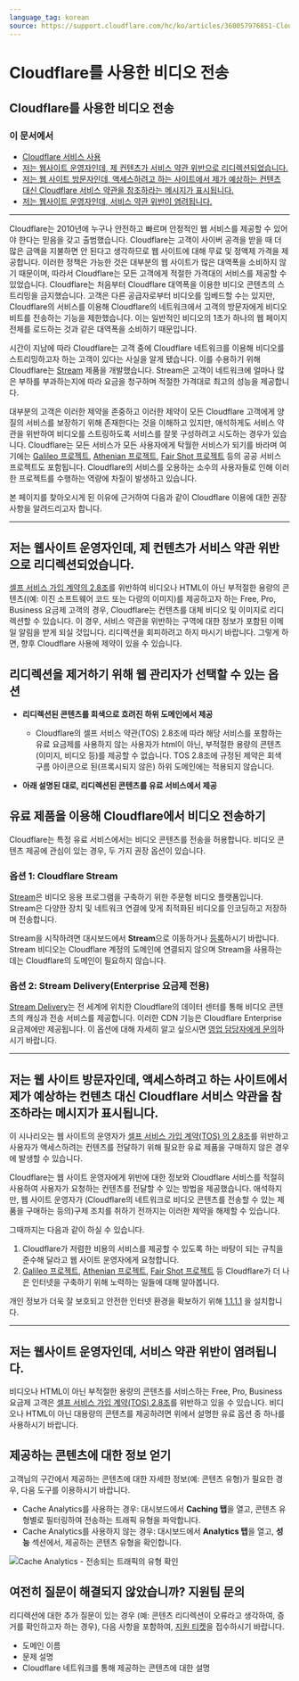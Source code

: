```yaml
---
language_tag: korean
source: https://support.cloudflare.com/hc/ko/articles/360057976851-Cloudflare%EB%A5%BC-%EC%82%AC%EC%9A%A9%ED%95%9C-%EB%B9%84%EB%94%94%EC%98%A4-%EC%A0%84%EC%86%A1
---
```


# Cloudflare를 사용한 비디오 전송

## Cloudflare를 사용한 비디오 전송

### 이 문서에서

-   [Cloudflare 서비스 사용](https://support.cloudflare.com/hc/ko/articles/360057976851-Cloudflare%EB%A5%BC-%EC%82%AC%EC%9A%A9%ED%95%9C-%EB%B9%84%EB%94%94%EC%98%A4-%EC%A0%84%EC%86%A1#h_5mvWTaW0VyVyibnzFh5EK3)
-   [저는 웹사이트 운영자인데, 제 컨텐츠가 서비스 약관 위반으로 리디렉션되었습니다.](https://support.cloudflare.com/hc/ko/articles/360057976851-Cloudflare%EB%A5%BC-%EC%82%AC%EC%9A%A9%ED%95%9C-%EB%B9%84%EB%94%94%EC%98%A4-%EC%A0%84%EC%86%A1#h_17ENJA5McX8FiFmwFhbacY)
-   [저는 웹 사이트 방문자인데, 액세스하려고 하는 사이트에서 제가 예상하는 컨텐츠 대신 Cloudflare 서비스 약관을 참조하라는 메시지가 표시됩니다.](https://support.cloudflare.com/hc/ko/articles/360057976851-Cloudflare%EB%A5%BC-%EC%82%AC%EC%9A%A9%ED%95%9C-%EB%B9%84%EB%94%94%EC%98%A4-%EC%A0%84%EC%86%A1#h_ktzs0UjPIhrLq0EKVFhR3)
-   [저는 웹사이트 운영자인데, 서비스 약관 위반이 염려됩니다.](https://support.cloudflare.com/hc/ko/articles/360057976851-Cloudflare%EB%A5%BC-%EC%82%AC%EC%9A%A9%ED%95%9C-%EB%B9%84%EB%94%94%EC%98%A4-%EC%A0%84%EC%86%A1#h_6B1A8c4GYUXZXtvk5nB6DI)

___

Cloudflare는 2010년에 누구나 안전하고 빠르며 안정적인 웹 서비스를 제공할 수 있어야 한다는 믿음을 갖고 출범했습니다. Cloudflare는 고객이 사이버 공격을 받을 때 더 많은 금액을 지불하면 안 된다고 생각하므로 웹 사이트에 대해 무료 및 정액제 가격을 제공합니다. 이러한 정책은 가능한 것은 대부분의 웹 사이트가 많은 대역폭을 소비하지 않기 때문이며, 따라서 Cloudflare는 모든 고객에게 적절한 가격대의 서비스를 제공할 수 있었습니다. Cloudflare는 처음부터 Cloudflare 대역폭을 이용한 비디오 콘텐츠의 스트리밍을 금지했습니다. 고객은 다른 공급자로부터 비디오를 임베드할 수는 있지만, Cloudflare의 서비스를 이용해 Cloudflare의 네트워크에서 고객의 방문자에게 비디오 비트를 전송하는 기능을 제한했습니다. 이는 일반적인 비디오의 1초가 하나의 웹 페이지 전체를 로드하는 것과 같은 대역폭을 소비하기 때문입니다.

시간이 지남에 따라 Cloudflare는 고객 중에 Cloudflare 네트워크를 이용해 비디오를 스트리밍하고자 하는 고객이 있다는 사실을 알게 됐습니다. 이를 수용하기 위해 Cloudflare는 [Stream](https://www.cloudflare.com/products/cloudflare-stream/) 제품을 개발했습니다. Stream은 고객이 네트워크에 얼마나 많은 부하를 부과하는지에 따라 요금을 청구하며 적절한 가격대로 최고의 성능을 제공합니다.

대부분의 고객은 이러한 제약을 존중하고 이러한 제약이 모든 Cloudflare 고객에게 양질의 서비스를 보장하기 위해 존재한다는 것을 이해하고 있지만, 애석하게도 서비스 약관을 위반하여 비디오를 스트링하도록 서비스를 잘못 구성하려고 시도하는 경우가 있습니다. Cloudflare는 모든 서비스가 모든 사용자에게 탁월한 서비스가 되기를 바라며 여기에는 [Galileo 프로젝트](https://www.cloudflare.com/galileo/), [Athenian 프로젝트](https://www.cloudflare.com/athenian/), [Fair Shot 프로젝트](https://www.cloudflare.com/fair-shot/) 등의 공공 서비스 프로젝트도 포함됩니다. Cloudflare의 서비스를 오용하는 소수의 사용자들로 인해 이러한 프로젝트를 수행하는 역량에 차질이 발생하고 있습니다.

본 페이지를 찾아오시게 된 이유에 근거하여 다음과 같이 Cloudflare 이용에 대한 권장 사항을 알려드리고자 합니다.

___

## 저는 웹사이트 운영자인데, 제 컨텐츠가 서비스 약관 위반으로 리디렉션되었습니다.

[셀프 서비스 가입 계약의 2.8조](https://www.cloudflare.com/terms/)를 위반하여 비디오나 HTML이 아닌 부적절한 용량의 콘텐츠((예: 이진 소프트웨어 코드 또는 다량의 이미지)를 제공하고자 하는 Free, Pro, Business 요금제 고객의 경우, Cloudflare는 컨텐츠를 대체 비디오 및 이미지로 리디렉션할 수 있습니다. 이 경우, 서비스 약관을 위반하는 구역에 대한 정보가 포함된 이메일 알림을 받게 되실 것입니다. 리디렉션을 회피하려고 하지 마시기 바랍니다. 그렇게 하면, 향후 Cloudflare 사용에 제약이 있을 수 있습니다.

## 리디렉션을 제거하기 위해 웹 관리자가 선택할 수 있는 옵션 

-   **리디렉션된 콘텐츠를 회색으로 흐려진 하위 도메인에서 제공**
    -   Cloudflare의 셀프 서비스 약관(TOS) 2.8조에 따라 해당 서비스를 포함하는 유료 요금제를 사용하지 않는 사용자가 html이 아닌, 부적절한 용량의 콘텐츠(이미지, 비디오 등)를 제공할 수 없습니다. TOS 2.8조에 규정된 제약은 회색 구름 아이콘으로 된(프록시되지 않은) 하위 도메인에는 적용되지 않습니다.

-   **아래 설명된 대로, 리디렉션된 콘텐츠를 유료 서비스에서 제공**

## 유료 제품을 이용해 Cloudflare에서 비디오 전송하기

Cloudflare는 특정 유료 서비스에서는 비디오 콘텐츠를 전송을 허용합니다. 비디오 콘텐츠 제공에 관심이 있는 경우, 두 가지 권장 옵션이 있습니다. 

### 옵션 1: Cloudflare Stream 

[Stream](https://www.cloudflare.com/products/cloudflare-stream/)은 비디오 응용 프로그램을 구축하기 위한 주문형 비디오 플랫폼입니다. Stream은 다양한 장치 및 네트워크 연결에 맞게 최적화된 비디오를 인코딩하고 저장하며 전송합니다. 

Stream을 시작하려면 대시보드에서 **Stream**으로 이동하거나 [등록](https://dash.cloudflare.com/sign-up/stream)하시기 바랍니다. Stream 비디오는 Cloudflare 계정의 도메인에 연결되지 않으며 Stream을 사용하는 데는 Cloudflare의 도메인이 필요하지 않습니다.

### 옵션 2: Stream Delivery(Enterprise 요금제 전용)

[Stream Delivery](https://www.cloudflare.com/products/stream-delivery/)는 전 세계에 위치한 Cloudflare의 데이터 센터를 통해 비디오 콘텐츠의 캐싱과 전송 서비스를 제공합니다. 이러한 CDN 기능은 Cloudflare Enterprise 요금제에만 제공됩니다. 이 옵션에 대해 자세히 알고 싶으시면 [영업 담당자에게 문의](https://www.cloudflare.com/products/stream-delivery/#)하시기 바랍니다.

___

## 저는 웹 사이트 방문자인데, 액세스하려고 하는 사이트에서 제가 예상하는 컨텐츠 대신 Cloudflare 서비스 약관을 참조하라는 메시지가 표시됩니다.

이 시나리오는 웹 사이트의 운영자가 [셀프 서비스 가입 계약(TOS) 의 2.8조](https://www.cloudflare.com/terms/)를 위반하고 사용자가 액세스하려는 컨텐츠를 전달하기 위해 필요한 유료 제품을 구매하지 않은 경우에 발생할 수 있습니다.

Cloudflare는 웹 사이트 운영자에게 위반에 대한 정보와 Cloudflare 서비스를 적절히 사용하여 사용자가 요청하는 컨텐츠를 전달할 수 있는 방법을 제공했습니다. 애석하지만, 웹 사이트 운영자가 (Cloudflare의 네트워크로 비디오 콘텐츠를 전송할 수 있는 제품을 구매하는 등의)구제 조치를 취하기 전까지는 이러한 제약을 해제할 수 있습니다.

그때까지는 다음과 같이 하실 수 있습니다.

1.  Cloudflare가 저렴한 비용의 서비스를 제공할 수 있도록 하는 바탕이 되는 규칙을 준수해 달라고 웹 사이트 운영자에게 요청합니다.
2.  [Galileo 프로젝트](https://www.cloudflare.com/galileo/), [Athenian 프로젝트](https://www.cloudflare.com/athenian/), [Fair Shot 프로젝트](https://www.cloudflare.com/fair-shot/) 등 Cloudflare가 더 나은 인터넷을 구축하기 위해 노력하는 일들에 대해 알아봅니다.

개인 정보가 더욱 잘 보호되고 안전한 인터넷 환경을 확보하기 위해 [1.1.1.1](https://1.1.1.1/) 을 설치합니다.

___

## 저는 웹사이트 운영자인데, 서비스 약관 위반이 염려됩니다.

비디오나 HTML이 아닌 부적절한 용량의 콘텐츠를 서비스하는 Free, Pro, Business 요금제 고객은 [셀프 서비스 가입 계약(TOS) 2.8조](https://www.cloudflare.com/terms/)를 위반하고 있을 수 있습니다. 비디오나 HTML이 아닌 대용량의 콘텐츠를 제공하려면 위에서 설명한 유료 옵션 중 하나를 사용하시기 바랍니다.

## 제공하는 콘텐츠에 대한 정보 얻기

고객님의 구간에서 제공하는 콘텐츠에 대한 자세한 정보(예: 콘텐츠 유형)가 필요한 경우, 다음 도구를 이용하시기 바랍니다.

-   Cache Analytics를 사용하는 경우: 대시보드에서 **Caching 탭**을 열고, 콘텐츠 유형별로 필터링하여 전송하는 트래픽 유형을 파악합니다. 
-   Cache Analytics를 사용하지 않는 경우: 대시보드에서 **Analytics 탭**을 열고, **성능** 섹션에서, 제공하는 콘텐츠 유형을 확인합니다.

![Cache Analytics - 전송되는 트래픽의 유형 확인](/support/static/traffic-types.png)

## 여전히 질문이 해결되지 않았습니까? 지원팀 문의

리디렉션에 대한 추가 질문이 있는 경우 (예: 콘텐츠 리디렉션이 오류라고 생각하여, 증거를 확인하고자 하는 경우), 다음 사항을 포함하여, [지원 티켓](https://dash.cloudflare.com/redirect?account=support)을 접수하시기 바랍니다. 

-   도메인 이름
-   문제 설명
-   Cloudflare 네트워크를 통해 제공하는 콘텐츠에 대한 설명
